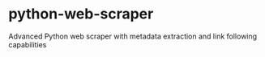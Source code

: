 # python-web-scraper
Advanced Python web scraper with metadata extraction and link following capabilities

